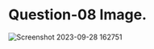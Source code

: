 # Question-08 Image.
![Screenshot 2023-09-28 162751](https://github.com/Khush0031/pw-skills-full-stack-web-dev-assignment-solution/assets/121889921/a2d6f452-5ffb-4396-8b5f-00c1e96e8c90)
